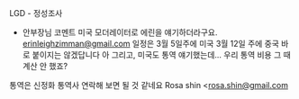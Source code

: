 LGD - 정성조사 


* 안부장님 코멘트
미국 모더레이터로 에린을 얘기하더라구요.  erinleighzimman@gmail.com
일정은 3월 5일주에 미국
3월 12일 주에 중국
바로 붙이지는 않겠답니다
아 그리고, 미국도 통역 얘기했는데...
우리 통역 비용 그 때 계산 안 했죠?


통역은 신정화 통역사 연락해 보면 될 것 같네요
Rosa shin <rosa.shin@gmail.com
